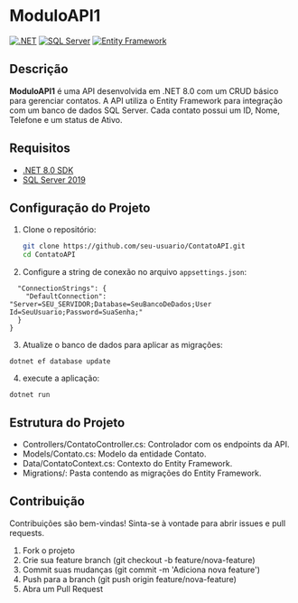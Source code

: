 # ModuloAPI1

[![.NET](https://img.shields.io/badge/.NET-8.0-blue)](https://dotnet.microsoft.com/)
[![SQL Server](https://img.shields.io/badge/SQL%20Server-2019-CC2927)](https://www.microsoft.com/pt-br/sql-server/sql-server-2019)
[![Entity Framework](https://img.shields.io/badge/Entity%20Framework-6.0-5C2D91)](https://docs.microsoft.com/en-us/ef/core/)

## Descrição

**ModuloAPI1** é uma API desenvolvida em .NET 8.0 com um CRUD básico para gerenciar contatos. A API utiliza o Entity Framework para integração com um banco de dados SQL Server. Cada contato possui um ID, Nome, Telefone e um status de Ativo.

## Requisitos 

- [.NET 8.0 SDK](https://dotnet.microsoft.com/download/dotnet/8.0)
- [SQL Server 2019](https://www.microsoft.com/pt-br/sql-server/sql-server-2019)

## Configuração do Projeto

1. Clone o repositório:
   ```bash
   git clone https://github.com/seu-usuario/ContatoAPI.git
   cd ContatoAPI

2. Configure a string de conexão no arquivo `appsettings.json`:
   
~~~~{
  "ConnectionStrings": {
    "DefaultConnection": "Server=SEU_SERVIDOR;Database=SeuBancoDeDados;User Id=SeuUsuario;Password=SuaSenha;"
  }
}
~~~~

3. Atualize o banco de dados para aplicar as migrações:

`dotnet ef database update` 

4. execute a aplicação: 

`dotnet run`


## Estrutura do Projeto

* Controllers/ContatoController.cs: Controlador com os endpoints da API.
* Models/Contato.cs: Modelo da entidade Contato.
* Data/ContatoContext.cs: Contexto do Entity Framework.
* Migrations/: Pasta contendo as migrações do Entity Framework.

## Contribuição
Contribuições são bem-vindas! Sinta-se à vontade para abrir issues e pull requests.

1. Fork o projeto
2. Crie sua feature branch (git checkout -b feature/nova-feature)
3. Commit suas mudanças (git commit -m 'Adiciona nova feature')
4. Push para a branch (git push origin feature/nova-feature)
5. Abra um Pull Request
